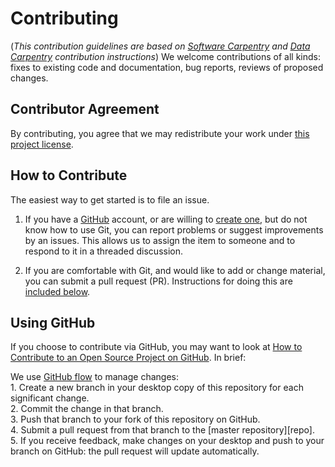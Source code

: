# Contributing

(*This contribution guidelines are based on [Software Carpentry][swc-site] and [Data Carpentry][dc-site] contribution instructions*)
We welcome contributions of all kinds:
fixes to existing code and documentation,
bug reports,
reviews of proposed changes.

## Contributor Agreement

By contributing,
you agree that we may redistribute your work under [this project license](LICENSE).

## How to Contribute

The easiest way to get started is to file an issue. 

1.  If you have a [GitHub][github] account,
    or are willing to [create one][github-join],
    but do not know how to use Git,
    you can report problems or suggest improvements by an issues.
    This allows us to assign the item to someone
    and to respond to it in a threaded discussion.

2.  If you are comfortable with Git,
    and would like to add or change material,
    you can submit a pull request (PR).
    Instructions for doing this are [included below](#using-github).



## Using GitHub

If you choose to contribute via GitHub,
you may want to look at
[How to Contribute to an Open Source Project on GitHub][how-contribute].
In brief:

We use [GitHub flow][github-flow] to manage changes: <br>
    1.  Create a new branch in your desktop copy of this repository for each significant change.<br>
    2.  Commit the change in that branch.<br>
    3.  Push that branch to your fork of this repository on GitHub.<br>
    4.  Submit a pull request from that branch to the [master repository][repo].<br>
    5.  If you receive feedback,
        make changes on your desktop and push to your branch on GitHub:
        the pull request will update automatically.


[contact]: mailto:

[dc-site]: http://datacarpentry.org/
[github]: http://github.com
[github-flow]: https://guides.github.com/introduction/flow/
[github-join]: https://github.com/join
[how-contribute]: https://egghead.io/series/how-to-contribute-to-an-open-source-project-on-github
[swc-site]: http://software-carpentry.org/
